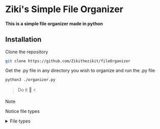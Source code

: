 # Ziki's Simple File Organizer


#### This is a simple file organizer made in python

## Installation
Clone the repository
```sh
git clone https://github.com/Zikithezikit/fileOrganizer
```
Get the .py file in any directory you wish to organize and run the .py file 
```sh
python3 ./organizer.py
```
>  Do it  👴 ⚡ 

> [!NOTE]  
> Notice file types
<details>
  <summary>File types</summary><br/>

Music = (".3ga", ".aac", ".ac3", ".aif", ".aiff",
         ".alac", ".amr", ".ape", ".au", ".dss",
         ".flac", ".flv", ".m4a", ".m4b", ".m4p",
         ".mp3", ".mpga", ".ogg", ".oga", ".mogg",
         ".opus", ".qcp", ".tta", ".voc", ".wav",
         ".wma", ".wv")

Videos  = (".webm", ".MTS", ".M2TS", ".TS", ".mov",
         ".mp4", ".m4p", ".m4v", ".mxf")

Images  = (".jpg", ".jpeg", ".jfif", ".pjpeg", ".pjp", ".png",
       ".gif", ".webp", ".svg", ".apng", ".avif")

Documents = (".Documents",".pdf",".txt", ".xlsx",".pptx")

Other = misc
</details>

